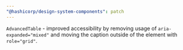 ```yaml
---
"@hashicorp/design-system-components": patch
---
```


`AdvancedTable` - improved accessibility by removing usage of `aria-expanded="mixed"` and moving the caption outside of the element with `role="grid"`.
